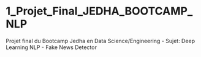 # 1_Projet_Final_JEDHA_BOOTCAMP_NLP
Projet final du Bootcamp Jedha en Data Science/Engineering - Sujet: Deep Learning NLP - Fake News Detector
